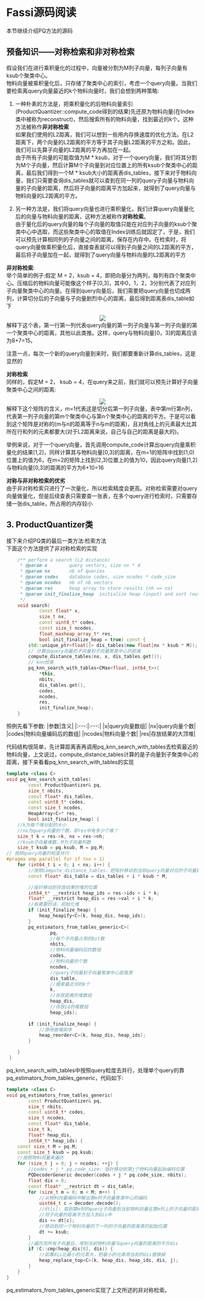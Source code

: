 # Fassi源码阅读
本节继续介绍PQ方法的源码
## 预备知识——对称检索和非对称检索
假设我们在进行乘积量化的过程中，向量被分割为M列子向量，每列子向量有ksub个聚类中心。  
物料向量被乘积量化后，只存储了聚类中心的索引，考虑一个query向量。当我们要检索离query向量最近的k个物料向量时，我们会想到两种策略:
1. 一种朴素的方法是，把乘积量化的后物料向量索引(ProductQuantizer::compute_code得到的结果)先还原为物料向量(在Index类中被称为reconstruct)，然后搜索所有的物料向量，找到最近的k个。这种方法被称作**非对称检索**   
如果我们使用的L2距离，我们可以想到一些用内存换速度的优化方法。在L2距离下，两个向量的L2距离的平方等于其子向量L2距离的平方之和。因此，我们可以先算子向量的L2距离的平方再加在一起。  
由于所有子向量的可能取值为M * ksub，对于一个query向量，我们将其分割为M个子向量，然后计算M个子向量到对应位置上的所有ksub个聚类中心的距离，最后我们得到一个M * ksub大小的距离表dis_tables，接下来对于物料向量，我们只需要查询dis_tables就可以查到在同一列的query子向量与物料向量的子向量的距离，然后将子向量的距离平方加起来，就得到了query向量与物料向量的L2距离的平方。 

2. 另一种方法是，我们将query向量也进行乘积量化，我们计算query向量量化后的向量与物料向量的距离，这种方法被称作**对称检索**。  
由于量化后的query向量的每个子向量的取值只能在对应列子向量的ksub个聚类中心中选取，而这些聚类中心的取值在Index训练后就固定了，于是，我们可以预先计算相同列的子向量之间的距离，保存在内存中。在检索时，将query向量做乘积量化后，直接查表就可以得到子向量之间的L2距离的平方，最后将子向量加在一起，就得到了query向量与物料向量的L2距离的平方

**非对称检索**:  
举个简单的例子:假定 M = 2，ksub = 4，即把向量分为两列，每列有四个聚类中心。压缩后的物料向量可能像这个样子[0,3]，其中0，1，2，3分别代表了对应列子向量聚类中心的向量。在得到query向量后，我们需要把query向量也切成两列，计算切分后的子向量与子向量剧烈中心的距离，最后得到距离表dis_table如下
<div align=center><img src="https://github.com/AirGalaxy/fassi_note/blob/main/drawio/PQ4.drawio.png?raw=true"></div>
解释下这个表，第一行第一列代表query向量的第一列子向量与第一列子向量的第一个聚类中心的距离，其他以此类推。这样，query与物料向量[0，3]的距离应该为8+7=15。  

注意一点，每次一个新的query向量到来时，我们都要重新计算dis_tables，这是显然的

**对称检索**  
同样的，假定M = 2， ksub = 4，在query来之前，我们就可以预先计算好子向量聚类中心之间的距离:
<div align=center><img src="https://github.com/AirGalaxy/fassi_note/blob/main/drawio/PQ5.drawio.png?raw=true"></div>
解释下这个矩阵的含义，m=1代表这是切分后第一列子向量，表中第m行第n列，代表第一列子向量的第m个聚类中心与第n个聚类中心的距离的平方。于是可以看到这个矩阵是对称的(m与n的距离等于n与m的距离)，且对角线上的元素最大比其所在行和列的元素都要大(对于L2距离来说，自己与自己的距离是最大的)。   

举例来说，对于一个query向量，首先调用compute_code计算出query向量乘积量化的结果[1,2]，同样计算其与物料向量[0,3]的距离，在m=1的矩阵中找到(1,0)位置上的值为6，在m=2的矩阵上找到(2,3)位置上的值为10，因此query向量[1,2]与物料向量[0,3]的距离的平方为6+10=16

**对称与非对称检索的优劣**  
由于非对称检索只进行了一次量化，所以检索精度会更高。对称检索需要对query向量做量化，但是后续查表只需要查一张表，在多个query进行检索时，只需要存储一张dis_table，所占用的内存较小

## 3. ProductQuantizer类
接下来介绍PQ类的最后一类方法:检索方法  
下面这个方法提供了非对称检索的实现
```c++
    /** perform a search (L2 distance)
     * @param x        query vectors, size nx * d
     * @param nx       nb of queries
     * @param codes    database codes, size ncodes * code_size
     * @param ncodes   nb of nb vectors
     * @param res      heap array to store results (nh == nx)
     * @param init_finalize_heap  initialize heap (input) and sort (output)?
     */
    void search(
            const float* x,
            size_t nx,
            const uint8_t* codes,
            const size_t ncodes,
            float_maxheap_array_t* res,
            bool init_finalize_heap = true) const {
        std::unique_ptr<float[]> dis_tables(new float[nx * ksub * M]);
        // 计算出query向量的子向量到子向量聚类中心的距离
        compute_distance_tables(nx, x, dis_tables.get());
        // knn检索
        pq_knn_search_with_tables<CMax<float, int64_t>>(
            *this,
            nbits,
            dis_tables.get(),
            codes,
            ncodes,
            res,
            init_finalize_heap);
    }
```
照例先看下参数:
|参数|含义|
|:---:|:---:|
|x|query向量数组|
|nx|query向量个数|
|codes|物料向量编码后的数组|
|ncodes|物料向量个数|
|res|存放结果的大顶堆|

代码结构很简单，先计算距离表再调用pq_knn_search_with_tables去检索最近的物料向量，上文说过，compute_distance_tables计算的是子向量到子聚类中心的距离，接下来看看pq_knn_search_with_tables的实现
```c++
template <class C>
void pq_knn_search_with_tables(
        const ProductQuantizer& pq,
        size_t nbits,
        const float* dis_tables,
        const uint8_t* codes,
        const size_t ncodes,
        HeapArray<C>* res,
        bool init_finalize_heap) {
    //k为每个堆分配的大小
    //nx为query向量的个数，即res中有多少个堆？
    size_t k = res->k, nx = res->nh;
    //ksub子向量维数，M为子向量列数
    size_t ksub = pq.ksub, M = pq.M;
// 按照query向量的粒度并行
#pragma omp parallel for if (nx > 1)
    for (int64_t i = 0; i < nx; i++) {
        //按照compute_distance_tables，把指针移动到当前query向量对应的子向量距离表的位置
        const float* dis_table = dis_tables + i * ksub * M;

        //指针移动到存放结果的堆的位置
        int64_t* __restrict heap_ids = res->ids + i * k;
        float* __restrict heap_dis = res->val + i * k;
        //有需要的话，初始化堆
        if (init_finalize_heap) {
            heap_heapify<C>(k, heap_dis, heap_ids);
        }
        pq_estimators_from_tables_generic<C>(
                pq,
                //每个子向量占用的bit数
                nbits,
                //物料向量编码后的数组
                codes,
                //物料向量的个数
                ncodes,
                //query子向量到子向量聚类中心距离表
                dis_table,
                //搜索最近邻的k个
                k,
                //存放距离的堆数组
                heap_dis,
                //存放id的堆数组
                heap_ids);
        
        if (init_finalize_heap) {
            //原地做堆排序
            heap_reorder<C>(k, heap_dis, heap_ids);
        }

    }
 }
```
pq_knn_search_with_tables中按照query粒度去并行，处理单个query的靠pq_estimators_from_tables_generic，代码如下:
```c++
template <class C>
void pq_estimators_from_tables_generic(
        const ProductQuantizer& pq,
        size_t nbits,
        const uint8_t* codes,
        size_t ncodes,
        const float* dis_table,
        size_t k,
        float* heap_dis,
        int64_t* heap_ids) {
    const size_t M = pq.M;
    const size_t ksub = pq.ksub;
    //按照物料向量来遍历
    for (size_t j = 0; j < ncodes; ++j) {
        //codes + j * pq.code_size: 指针移动到第j个物料向量起始编码位置
        PQDecoderGeneric decoder(codes + j * pq.code_size, nbits);
        float dis = 0;
        const float* __restrict dt = dis_table;
        for (size_t m = 0; m < M; m++) {
            //从物料向量编码中解出第m列子向量聚类中心的编码
            uint64_t c = decoder.decode();
            //dt[c]: 取到第m列的query子向量到当前物料向量在第m列上的子向量的距离平方
            //将子向量的距离平方加入到dis中
            dis += dt[c];
            //移动到同一个物料向量的下一列的子向量的距离表的起始位置
            dt += ksub;
        }
        //遍历完所有子向量后，得到当前物料向量与query向量的距离的平方dis
        if (C::cmp(heap_dis[0], dis)) {
            //如果dis比最小的元素大，把最小的元素用当前的dis替换掉
            heap_replace_top<C>(k, heap_dis, heap_ids, dis, j);
        }
    }
}
```
pq_estimators_from_tables_generic实现了上文所述的非对称检索。

